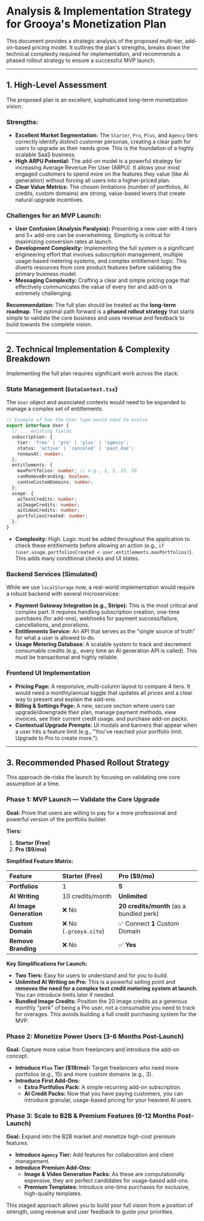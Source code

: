 # Analysis & Implementation Strategy for Grooya's Monetization Plan

This document provides a strategic analysis of the proposed multi-tier, add-on-based pricing model. It outlines the plan's strengths, breaks down the technical complexity required for implementation, and recommends a phased rollout strategy to ensure a successful MVP launch.

---

## 1. High-Level Assessment

The proposed plan is an excellent, sophisticated long-term monetization vision.

### Strengths:
*   **Excellent Market Segmentation:** The `Starter`, `Pro`, `Plus`, and `Agency` tiers correctly identify distinct customer personas, creating a clear path for users to upgrade as their needs grow. This is the foundation of a highly scalable SaaS business.
*   **High ARPU Potential:** The add-on model is a powerful strategy for increasing Average Revenue Per User (ARPU). It allows your most engaged customers to spend more on the features they value (like AI generation) without forcing all users into a higher-priced plan.
*   **Clear Value Metrics:** The chosen limitations (number of portfolios, AI credits, custom domains) are strong, value-based levers that create natural upgrade incentives.

### Challenges for an MVP Launch:
*   **User Confusion (Analysis Paralysis):** Presenting a new user with 4 tiers and 5+ add-ons can be overwhelming. Simplicity is critical for maximizing conversion rates at launch.
*   **Development Complexity:** Implementing the full system is a significant engineering effort that involves subscription management, multiple usage-based metering systems, and complex entitlement logic. This diverts resources from core product features before validating the primary business model.
*   **Messaging Complexity:** Crafting a clear and simple pricing page that effectively communicates the value of every tier and add-on is extremely challenging.

**Recommendation:** The full plan should be treated as the **long-term roadmap**. The optimal path forward is a **phased rollout strategy** that starts simple to validate the core business and uses revenue and feedback to build towards the complete vision.

---

## 2. Technical Implementation & Complexity Breakdown

Implementing the full plan requires significant work across the stack.

### State Management (`DataContext.tsx`)
The `User` object and associated contexts would need to be expanded to manage a complex set of entitlements.

```typescript
// Example of how the User type would need to evolve
export interface User {
  // ... existing fields
  subscription: {
    tier: 'free' | 'pro' | 'plus' | 'agency';
    status: 'active' | 'canceled' | 'past_due';
    renewsAt: number;
  };
  entitlements: {
    maxPortfolios: number; // e.g., 1, 5, 15, 50
    canRemoveBranding: boolean;
    canUseCustomDomains: number;
  };
  usage: {
    aiTextCredits: number;
    aiImageCredits: number;
    aiVideoCredits: number;
    portfoliosCreated: number;
  };
}
```
*   **Complexity:** High. Logic must be added throughout the application to check these entitlements before allowing an action (e.g., `if (user.usage.portfoliosCreated < user.entitlements.maxPortfolios)`). This adds many conditional checks and UI states.

### Backend Services (Simulated)
While we use `localStorage` now, a real-world implementation would require a robust backend with several microservices:
*   **Payment Gateway Integration (e.g., Stripe):** This is the most critical and complex part. It requires handling subscription creation, one-time purchases (for add-ons), webhooks for payment success/failure, cancellations, and prorations.
*   **Entitlements Service:** An API that serves as the "single source of truth" for what a user is allowed to do.
*   **Usage Metering Database:** A scalable system to track and decrement consumable credits (e.g., every time an AI generation API is called). This must be transactional and highly reliable.

### Frontend UI Implementation
*   **Pricing Page:** A responsive, multi-column layout to compare 4 tiers. It would need a monthly/annual toggle that updates all prices and a clear way to present and explain the add-ons.
*   **Billing & Settings Page:** A new, secure section where users can upgrade/downgrade their plan, manage payment methods, view invoices, see their current credit usage, and purchase add-on packs.
*   **Contextual Upgrade Prompts:** UI modals and banners that appear when a user hits a feature limit (e.g., "You've reached your portfolio limit. Upgrade to Pro to create more.").

---

## 3. Recommended Phased Rollout Strategy

This approach de-risks the launch by focusing on validating one core assumption at a time.

### Phase 1: MVP Launch — Validate the Core Upgrade

**Goal:** Prove that users are willing to pay for a more professional and powerful version of the portfolio builder.

**Tiers:**
1.  **Starter (Free)**
2.  **Pro ($9/mo)**

**Simplified Feature Matrix:**

| Feature                 | Starter (Free)                               | Pro ($9/mo)                                    |
| :---------------------- | :------------------------------------------- | :--------------------------------------------- |
| **Portfolios**          | 1                                            | **5**                                          |
| **AI Writing**          | 10 credits/month                             | **Unlimited**                                  |
| **AI Image Generation** | ❌ No                                        | **20 credits/month** (as a bundled perk)       |
| **Custom Domain**       | ❌ No (`.grooya.site`)                        | ✅ Connect **1** Custom Domain                 |
| **Remove Branding**     | ❌ No                                        | ✅ **Yes**                                     |

**Key Simplifications for Launch:**
*   **Two Tiers:** Easy for users to understand and for you to build.
*   **Unlimited AI Writing on Pro:** This is a powerful selling point and **removes the need for a complex text credit metering system at launch**. You can introduce limits later if needed.
*   **Bundled Image Credits:** Position the 20 image credits as a generous monthly "perk" of being a Pro user, not a consumable you need to track for overages. This avoids building a full credit purchasing system for the MVP.

### Phase 2: Monetize Power Users (3-6 Months Post-Launch)

**Goal:** Capture more value from freelancers and introduce the add-on concept.

*   **Introduce `Plus` Tier ($19/mo):** Target freelancers who need more portfolios (e.g., 15) and more custom domains (e.g., 3).
*   **Introduce First Add-Ons:**
    *   **Extra Portfolios Pack:** A simple recurring add-on subscription.
    *   **AI Credit Packs:** Now that you have paying customers, you can introduce granular, usage-based pricing for your heaviest AI users.

### Phase 3: Scale to B2B & Premium Features (6-12 Months Post-Launch)

**Goal:** Expand into the B2B market and monetize high-cost premium features.

*   **Introduce `Agency` Tier:** Add features for collaboration and client management.
*   **Introduce Premium Add-Ons:**
    *   **Image & Video Generation Packs:** As these are computationally expensive, they are perfect candidates for usage-based add-ons.
    *   **Premium Templates:** Introduce one-time purchases for exclusive, high-quality templates.

This staged approach allows you to build your full vision from a position of strength, using revenue and user feedback to guide your priorities.
